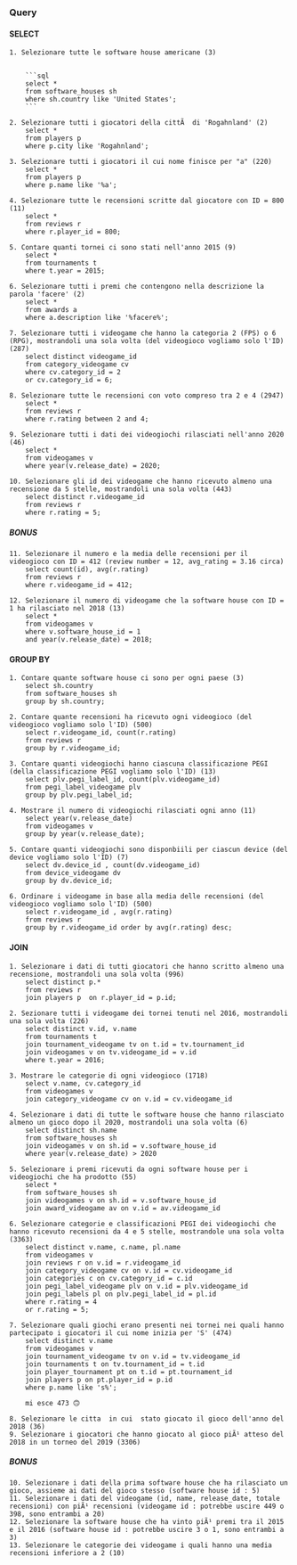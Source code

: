 ### Query
#### SELECT

    1. Selezionare tutte le software house americane (3)


        ```sql
        select *
        from software_houses sh 
        where sh.country like 'United States';
        ```

    2. Selezionare tutti i giocatori della cittÃ  di 'Rogahnland' (2)
        select * 
        from players p 
        where p.city like 'Rogahnland';

    3. Selezionare tutti i giocatori il cui nome finisce per "a" (220)
        select * 
        from players p 
        where p.name like '%a';

    4. Selezionare tutte le recensioni scritte dal giocatore con ID = 800 (11)
        select * 
        from reviews r 
        where r.player_id = 800;

    5. Contare quanti tornei ci sono stati nell'anno 2015 (9)
        select * 
        from tournaments t 
        where t.year = 2015;

    6. Selezionare tutti i premi che contengono nella descrizione la parola 'facere' (2)
        select * 
        from awards a 
        where a.description like '%facere%';

    7. Selezionare tutti i videogame che hanno la categoria 2 (FPS) o 6 (RPG), mostrandoli una sola volta (del videogioco vogliamo solo l'ID) (287)
        select distinct videogame_id  
        from category_videogame cv 
        where cv.category_id = 2 
        or cv.category_id = 6;

    8. Selezionare tutte le recensioni con voto compreso tra 2 e 4 (2947)
        select *
        from reviews r 
        where r.rating between 2 and 4;

    9. Selezionare tutti i dati dei videogiochi rilasciati nell'anno 2020 (46)
        select *
        from videogames v 
        where year(v.release_date) = 2020;

    10. Selezionare gli id dei videogame che hanno ricevuto almeno una recensione da 5 stelle, mostrandoli una sola volta (443)
        select distinct r.videogame_id 
        from reviews r 
        where r.rating = 5;

##### BONUS
    11. Selezionare il numero e la media delle recensioni per il videogioco con ID = 412 (review number = 12, avg_rating = 3.16 circa)
        select count(id), avg(r.rating)
        from reviews r 
        where r.videogame_id = 412;

    12. Selezionare il numero di videogame che la software house con ID = 1 ha rilasciato nel 2018 (13)
        select *
        from videogames v 
        where v.software_house_id = 1
        and year(v.release_date) = 2018;

#### GROUP BY
    1. Contare quante software house ci sono per ogni paese (3)
        select sh.country
        from software_houses sh 
        group by sh.country; 

    2. Contare quante recensioni ha ricevuto ogni videogioco (del videogioco vogliamo solo l'ID) (500)
        select r.videogame_id, count(r.rating)
        from reviews r  
        group by r.videogame_id; 

    3. Contare quanti videogiochi hanno ciascuna classificazione PEGI (della classificazione PEGI vogliamo solo l'ID) (13)
        select plv.pegi_label_id, count(plv.videogame_id)
        from pegi_label_videogame plv 
        group by plv.pegi_label_id;

    4. Mostrare il numero di videogiochi rilasciati ogni anno (11)
        select year(v.release_date)
        from videogames v 
        group by year(v.release_date);

    5. Contare quanti videogiochi sono disponbiili per ciascun device (del device vogliamo solo l'ID) (7)
        select dv.device_id , count(dv.videogame_id) 
        from device_videogame dv 
        group by dv.device_id;

    6. Ordinare i videogame in base alla media delle recensioni (del videogioco vogliamo solo l'ID) (500)
        select r.videogame_id , avg(r.rating)  
        from reviews r 
        group by r.videogame_id order by avg(r.rating) desc; 



#### JOIN
    1. Selezionare i dati di tutti giocatori che hanno scritto almeno una recensione, mostrandoli una sola volta (996)
        select distinct p.*
        from reviews r  
        join players p  on r.player_id = p.id;

    2. Sezionare tutti i videogame dei tornei tenuti nel 2016, mostrandoli una sola volta (226)
        select distinct v.id, v.name
        from tournaments t 
        join tournament_videogame tv on t.id = tv.tournament_id
        join videogames v on tv.videogame_id = v.id 
        where t.year = 2016;

    3. Mostrare le categorie di ogni videogioco (1718)
        select v.name, cv.category_id 
        from videogames v 
        join category_videogame cv on v.id = cv.videogame_id  

    4. Selezionare i dati di tutte le software house che hanno rilasciato almeno un gioco dopo il 2020, mostrandoli una sola volta (6)
        select distinct sh.name
        from software_houses sh 
        join videogames v on sh.id = v.software_house_id 
        where year(v.release_date) > 2020

    5. Selezionare i premi ricevuti da ogni software house per i videogiochi che ha prodotto (55)
        select *
        from software_houses sh 
        join videogames v on sh.id = v.software_house_id 
        join award_videogame av on v.id = av.videogame_id 

    6. Selezionare categorie e classificazioni PEGI dei videogiochi che hanno ricevuto recensioni da 4 e 5 stelle, mostrandole una sola volta (3363)
        select distinct v.name, c.name, pl.name
        from videogames v 
        join reviews r on v.id = r.videogame_id 
        join category_videogame cv on v.id = cv.videogame_id 
        join categories c on cv.category_id = c.id
        join pegi_label_videogame plv on v.id = plv.videogame_id 
        join pegi_labels pl on plv.pegi_label_id = pl.id 
        where r.rating = 4
        or r.rating = 5;

    7. Selezionare quali giochi erano presenti nei tornei nei quali hanno partecipato i giocatori il cui nome inizia per 'S' (474)
        select distinct v.name
        from videogames v 
        join tournament_videogame tv on v.id = tv.videogame_id 
        join tournaments t on tv.tournament_id = t.id 
        join player_tournament pt on t.id = pt.tournament_id 
        join players p on pt.player_id = p.id 
        where p.name like 's%';

        mi esce 473 🙃

    8. Selezionare le citta  in cui  stato giocato il gioco dell'anno del 2018 (36)
    9. Selezionare i giocatori che hanno giocato al gioco piÃ¹ atteso del 2018 in un torneo del 2019 (3306)

##### BONUS
    10. Selezionare i dati della prima software house che ha rilasciato un gioco, assieme ai dati del gioco stesso (software house id : 5)
    11. Selezionare i dati del videogame (id, name, release_date, totale recensioni) con piÃ¹ recensioni (videogame id : potrebbe uscire 449 o 398, sono entrambi a 20)
    12. Selezionare la software house che ha vinto piÃ¹ premi tra il 2015 e il 2016 (software house id : potrebbe uscire 3 o 1, sono entrambi a 3)
    13. Selezionare le categorie dei videogame i quali hanno una media recensioni inferiore a 2 (10)